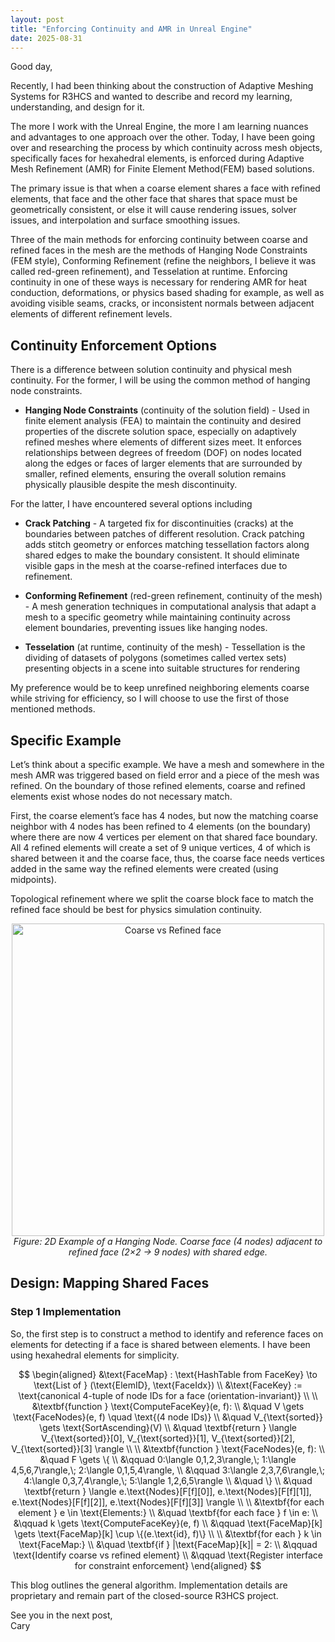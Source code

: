 ```yaml
---
layout: post
title: "Enforcing Continuity and AMR in Unreal Engine"
date: 2025-08-31
---
```


Good day,

Recently, I had been thinking about the construction of Adaptive Meshing Systems for R3HCS and wanted to describe and record my learning, understanding, and design for it.

The more I work with the Unreal Engine, the more I am learning nuances and advantages to one approach over the other. Today, I have been going over and researching the process by which continuity across mesh objects, specifically faces for hexahedral elements, is enforced during Adaptive Mesh Refinement (AMR) for Finite Element Method(FEM) based solutions.

The primary issue is that when a coarse element shares a face with refined elements, that face and the other face that shares that space must be geometrically consistent, or else it will cause rendering issues, solver issues, and interpolation and surface smoothing issues.

Three of the main methods for enforcing continuity between coarse and refined faces in the mesh are the methods of Hanging Node Constraints (FEM style), Conforming Refinement (refine the neighbors, I believe it was called red-green refinement), and Tesselation at runtime. Enforcing continuity in one of these ways is necessary for rendering AMR for heat conduction, deformations, or physics based shading for example, as well as avoiding visible seams, cracks, or inconsistent normals between adjacent elements of different refinement levels.

## Continuity Enforcement Options

There is a difference between solution continuity and physical mesh continuity. For the former, I will be using the common method of hanging node constraints.

- **Hanging Node Constraints** (continuity of the solution field) - Used in finite element analysis (FEA) to maintain the continuity and desired properties of the discrete solution space, especially on adaptively refined meshes where elements of different sizes meet. It enforces relationships between degrees of freedom (DOF) on nodes located along the edges or faces of larger elements that are surrounded by smaller, refined elements, ensuring the overall solution remains physically plausible despite the mesh discontinuity.

For the latter, I have encountered several options including

- **Crack Patching** - A targeted fix for discontinuities (cracks) at the boundaries between patches of different resolution. Crack patching adds stitch geometry or enforces matching tessellation factors along shared edges to make the boundary consistent. It should eliminate visible gaps in the mesh at the coarse-refined interfaces due to refinement.

- **Conforming Refinement** (red-green refinement, continuity of the mesh) - A mesh generation techniques in computational analysis that adapt a mesh to a specific geometry while maintaining continuity across element boundaries, preventing issues like hanging nodes.

- **Tesselation** (at runtime, continuity of the mesh) - Tessellation is the dividing of datasets of polygons (sometimes called vertex sets) presenting objects in a scene into suitable structures for rendering

My preference would be to keep unrefined neighboring elements coarse while striving for efficiency, so I will choose to use the first of those mentioned methods.

## Specific Example

Let’s think about a specific example. We have a mesh and somewhere in the mesh AMR was triggered based on field error and a piece of the mesh was refined. On the boundary of those refined elements, coarse and refined elements exist whose nodes do not necessary match.

First, the coarse element’s face has 4 nodes, but now the matching coarse neighbor with 4 nodes has been refined to 4 elements (on the boundary) where there are now 4 vertices per element on that shared face boundary. All 4 refined elements will create a set of 9 unique vertices, 4 of which is shared between it and the coarse face, thus, the coarse face needs vertices added in the same way the refined elements were created (using midpoints).

Topological refinement where we split the coarse block face to match the refined face should be best for physics simulation continuity.

<p align="center">
  <img src="{{ '../assets/images/ExampleHangingNodes.png' | relative_url }}" alt="Coarse vs Refined face" width="500"/>
  <br/>
  <em>Figure: 2D Example of a Hanging Node. Coarse face (4 nodes) adjacent to refined face (2×2 → 9 nodes) with shared edge.</em>
</p>



## Design: Mapping Shared Faces

### Step 1 Implementation

So, the first step is to construct a method to identify and reference faces on elements for detecting if a face is shared between elements. I have been using hexahedral elements for simplicity.


$$
\begin{aligned}
&\text{FaceMap} : \text{HashTable from FaceKey} \to \text{List of } (\text{ElemID}, \text{FaceIdx}) \\
&\text{FaceKey} := \text{canonical 4-tuple of node IDs for a face (orientation-invariant)} \\
\\
&\textbf{function } \text{ComputeFaceKey}(e, f): \\
&\quad V \gets \text{FaceNodes}(e, f) \quad \text{(4 node IDs)} \\
&\quad V_{\text{sorted}} \gets \text{SortAscending}(V) \\
&\quad \textbf{return } \langle V_{\text{sorted}}[0], V_{\text{sorted}}[1], V_{\text{sorted}}[2], V_{\text{sorted}}[3] \rangle \\
\\
&\textbf{function } \text{FaceNodes}(e, f): \\
&\quad F \gets \{ \\
&\qquad 0:\langle 0,1,2,3\rangle,\; 1:\langle 4,5,6,7\rangle,\; 2:\langle 0,1,5,4\rangle, \\
&\qquad 3:\langle 2,3,7,6\rangle,\; 4:\langle 0,3,7,4\rangle,\; 5:\langle 1,2,6,5\rangle \\
&\quad \} \\
&\quad \textbf{return } \langle e.\text{Nodes}[F[f][0]], e.\text{Nodes}[F[f][1]], e.\text{Nodes}[F[f][2]], e.\text{Nodes}[F[f][3]] \rangle \\
\\
&\textbf{for each element } e \in \text{Elements:} \\
&\quad \textbf{for each face } f \in e: \\
&\qquad k \gets \text{ComputeFaceKey}(e, f) \\
&\qquad \text{FaceMap}[k] \gets \text{FaceMap}[k] \cup \{(e.\text{id}, f)\} \\
\\
&\textbf{for each } k \in \text{FaceMap:} \\
&\quad \textbf{if } |\text{FaceMap}[k]| = 2: \\
&\qquad \text{Identify coarse vs refined element} \\
&\qquad \text{Register interface for constraint enforcement}
\end{aligned}
$$


This blog outlines the general algorithm. Implementation details are proprietary and remain part of the closed-source R3HCS project.

See you in the next post,
<br>Cary